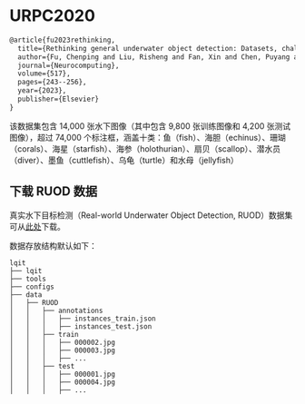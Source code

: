 # URPC2020

```latex
@article{fu2023rethinking,
  title={Rethinking general underwater object detection: Datasets, challenges, and solutions},
  author={Fu, Chenping and Liu, Risheng and Fan, Xin and Chen, Puyang and Fu, Hao and Yuan, Wanqi and Zhu, Ming and Luo, Zhongxuan},
  journal={Neurocomputing},
  volume={517},
  pages={243--256},
  year={2023},
  publisher={Elsevier}
}
```

该数据集包含 14,000 张水下图像（其中包含 9,800 张训练图像和 4,200 张测试图像），超过 74,000 个标注框，涵盖十类：鱼（fish）、海胆（echinus）、珊瑚（corals）、海星（starfish）、海参（holothurian）、扇贝（scallop）、潜水员（diver）、墨鱼（cuttlefish）、乌龟（turtle）和水母（jellyfish）

## 下载 RUOD 数据

真实水下目标检测（Real-world Underwater Object Detection, RUOD）数据集可从[此处](https://github.com/dlut-dimt/RUOD)下载。

数据存放结构默认如下：

```text
lqit
├── lqit
├── tools
├── configs
├── data
│   ├── RUOD
│   │   ├── annotations
│   │   │   ├── instances_train.json
│   │   │   ├── instances_test.json
│   │   ├── train
│   │   │   ├── 000002.jpg
│   │   │   ├── 000003.jpg
│   │   │   ├── ...
│   │   ├── test
│   │   │   ├── 000001.jpg
│   │   │   ├── 000004.jpg
│   │   │   ├── ...
```

